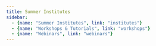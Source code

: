 ```yaml
---
title: Summer Institutes
sidebar: 
  - {name: "Summer Institutes", link: "institutes"}
  - {name: "Workshops & Tutorials", link: "workshops"}
  - {name: "Webinars", link: "webinars"}
---
```

